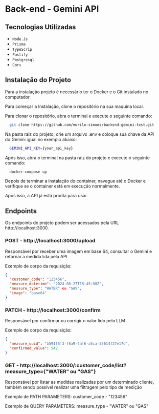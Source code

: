 # Back-end - Gemini API

## Tecnologias Utilizadas

  - `Node.Js`
  - `Prisma`
  - `TypeScrip`
  - `Fastify`
  - `Postgresql`
  - `Cors`

## Instalação do Projeto

Para a instalação projeto é necessário ter o Docker e o Git instalado no computador.

Para começar a Instalação, clone o repositório na sua maquina local.

Para clonar o repositório, abra o terminal e execute o seguinte comando:

```bash
  git clone https://github.com/murilo-simoes/backend-gemini-test.git
```

Na pasta raiz do projeto, crie um arquivo .env e coloque sua chave da API do Gemini igual no exemplo abaixo:

```bash
  GEMINI_API_KEY={your_api_key}
```

Após isso, abra o terminal na pasta raiz do projeto e execute o seguinte comando:

```bash
  docker-compose up
```

Depois de terminar a instalação do container, navegue até o Docker e verifique se o container está em execução normalmente.

Após isso, a API já está pronta para usar.

## Endpoints

Os endpoints do projeto podem ser acessados pela URL http://localhost:3000.

### POST - http://localhost:3000/upload

Responsável por receber uma imagem em base 64, consultar o Gemini e retornar a
medida lida pela API

Exemplo de corpo da requisição:
```json
{
  "customer_code": "123456",
  "measure_datetime": "2024-08-27T15:45:00Z",
  "measure_type": "WATER" ou "GAS",
  "image": "base64"
}
```

### PATCH - http://localhost:3000/confirm

Responsável por confirmar ou corrigir o valor lido pelo LLM

Exemplo de corpo da requisição:
```json
{
  "measure_uuid": "b591f5f3-f6a9-4af6-a5ca-35614f27e17d",
  "confirmed_value": 542
}
```

### GET - http://localhost:3000/:customer_code/list?measure_type={"WATER" ou "GAS"}

Responsável por listar as medidas realizadas por um determinado cliente, também sendo possível realizar uma filtragem pelo tipo de medição

Exemplo de PATH PARAMETERS:
  customer_code - "123456"

Exemplo de QUERY PARAMETERS:
  measure_type - "WATER" ou "GAS"

